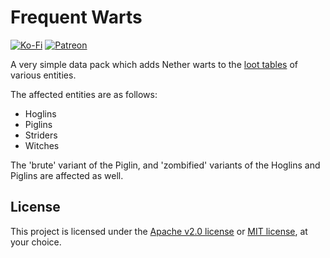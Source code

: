 # Frequent Warts
[![Ko-Fi](https://img.shields.io/badge/donate-kofi-blue?style=for-the-badge&logo=ko-fi&color=e57578&logoColor=FFFFFF&labelColor=262a35)](https://ko-fi.com/molasses)
[![Patreon](https://img.shields.io/badge/donate-patreon-blue?style=for-the-badge&logo=patreon&color=e57578&logoColor=FFFFFF&labelColor=262a35)](https://www.patreon.com/molasseslover)

A very simple data pack which adds Nether warts to the
[loot tables](https://minecraft.fandom.com/wiki/Loot_table)
of various entities.

The affected entities are as follows:
- Hoglins
- Piglins
- Striders
- Witches

The 'brute' variant of the Piglin, and 'zombified'
variants of the Hoglins and Piglins are affected
as well.

## License
This project is licensed under the
[Apache v2.0 license](LICENSE-APACHE.md) or 
[MIT license](LICENSE-MIT.md), at your choice.